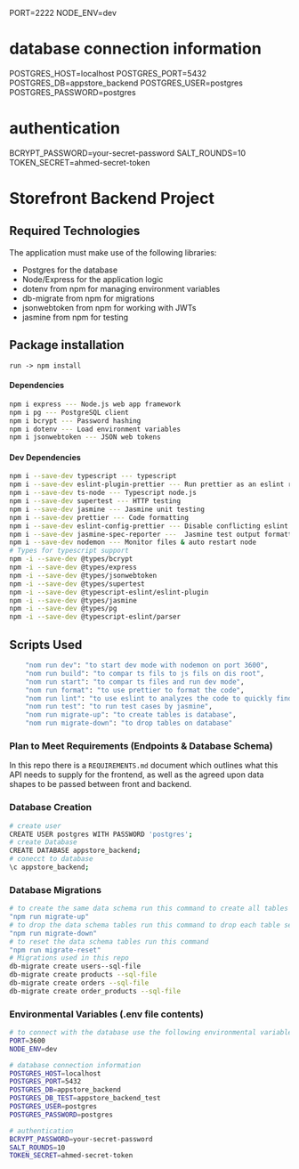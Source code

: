 PORT=2222
NODE_ENV=dev

# database connection information
POSTGRES_HOST=localhost
POSTGRES_PORT=5432
POSTGRES_DB=appstore_backend
POSTGRES_USER=postgres
POSTGRES_PASSWORD=postgres

# authentication
BCRYPT_PASSWORD=your-secret-password
SALT_ROUNDS=10
TOKEN_SECRET=ahmed-secret-token


# Storefront Backend Project



## Required Technologies
The application must make use of the following libraries:
- Postgres for the database
- Node/Express for the application logic
- dotenv from npm for managing environment variables
- db-migrate from npm for migrations
- jsonwebtoken from npm for working with JWTs
- jasmine from npm for testing

## Package installation
``
run -> npm install 
``
#### Dependencies
```sh
npm i express --- Node.js web app framework
npm i pg --- PostgreSQL client
npm i bcrypt --- Password hashing
npm i dotenv --- Load environment variables
npm i jsonwebtoken --- JSON web tokens
```
#### Dev Dependencies
```sh
npm i --save-dev typescript --- typescript
npm i --save-dev eslint-plugin-prettier --- Run prettier as an eslint rule
npm i --save-dev ts-node --- Typescript node.js
npm i --save-dev supertest --- HTTP testing
npm i --save-dev jasmine --- Jasmine unit testing
npm i --save-dev prettier --- Code formatting
npm i --save-dev eslint-config-prettier --- Disable conflicting eslint rules
npm i --save-dev jasmine-spec-reporter ---  Jasmine test output formatting
npm i --save-dev nodemon --- Monitor files & auto restart node
# Types for typescript support
npm -i --save-dev @types/bcrypt
npm -i --save-dev @types/express
npm -i --save-dev @types/jsonwebtoken
npm -i --save-dev @types/supertest
npm -i --save-dev @typescript-eslint/eslint-plugin
npm -i --save-dev @types/jasmine
npm -i --save-dev @types/pg
npm -i --save-dev @typescript-eslint/parser
```


## Scripts Used
```sh
    "nom run dev": "to start dev mode with nodemon on port 3600",
    "nom run build": "to compar ts fils to js fils on dis root",
    "nom run start": "to compar ts files and run dev mode",
    "nom run format": "to use prettier to format the code",
    "nom run lint": "to use eslint to analyzes the code to quickly find problems",
    "nom run test": "to run test cases by jasmine",
    "nom run migrate-up": "to create tables is database",
    "nom run migrate-down": "to drop tables on database"
```


###  Plan to Meet Requirements (Endpoints & Database Schema)

In this repo there is a `REQUIREMENTS.md` document which outlines what this API needs to supply for the frontend, as well as the agreed upon data shapes to be passed between front and backend.

###  Database Creation

```sh
# create user
CREATE USER postgres WITH PASSWORD 'postgres';
# create Database
CREATE DATABASE appstore_backend;
# conecct to database
\c appstore_backend;
```

### Database Migrations
```sh
# to create the same data schema run this command to create all tables 
"npm run migrate-up"
# to drop the data schema tables run this command to drop each table separately
"npm run migrate-down"
# to reset the data schema tables run this command
"npm run migrate-reset"
# Migrations used in this repo
db-migrate create users--sql-file
db-migrate create products --sql-file
db-migrate create orders --sql-file
db-migrate create order_products --sql-file
```

### Environmental Variables (.env file contents)
```sh
# to connect with the database use the following environmental variables
PORT=3600
NODE_ENV=dev

# database connection information
POSTGRES_HOST=localhost
POSTGRES_PORT=5432
POSTGRES_DB=appstore_backend
POSTGRES_DB_TEST=appstore_backend_test
POSTGRES_USER=postgres
POSTGRES_PASSWORD=postgres

# authentication
BCRYPT_PASSWORD=your-secret-password
SALT_ROUNDS=10
TOKEN_SECRET=ahmed-secret-token
```
